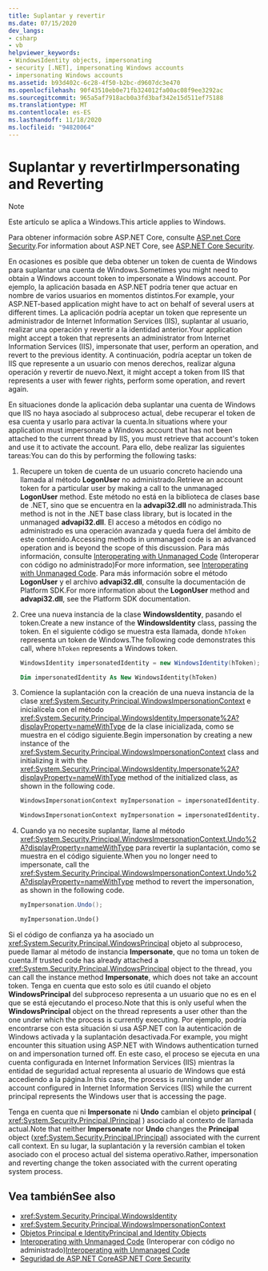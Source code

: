 ```yaml
---
title: Suplantar y revertir
ms.date: 07/15/2020
dev_langs:
- csharp
- vb
helpviewer_keywords:
- WindowsIdentity objects, impersonating
- security [.NET], impersonating Windows accounts
- impersonating Windows accounts
ms.assetid: b93d402c-6c28-4f50-b2bc-d9607dc3e470
ms.openlocfilehash: 90f43510eb0e71fb324012fa00ac08f9ee3292ac
ms.sourcegitcommit: 965a5af7918acb0a3fd3baf342e15d511ef75188
ms.translationtype: MT
ms.contentlocale: es-ES
ms.lasthandoff: 11/18/2020
ms.locfileid: "94820064"
---
```

# <a name="impersonating-and-reverting"></a><span data-ttu-id="f0d24-102">Suplantar y revertir</span><span class="sxs-lookup"><span data-stu-id="f0d24-102">Impersonating and Reverting</span></span>

> [!NOTE]
> <span data-ttu-id="f0d24-103">Este artículo se aplica a Windows.</span><span class="sxs-lookup"><span data-stu-id="f0d24-103">This article applies to Windows.</span></span>
>
> <span data-ttu-id="f0d24-104">Para obtener información sobre ASP.NET Core, consulte [ASP.net Core Security](/aspnet/core/security/).</span><span class="sxs-lookup"><span data-stu-id="f0d24-104">For information about ASP.NET Core, see [ASP.NET Core Security](/aspnet/core/security/).</span></span>

<span data-ttu-id="f0d24-105">En ocasiones es posible que deba obtener un token de cuenta de Windows para suplantar una cuenta de Windows.</span><span class="sxs-lookup"><span data-stu-id="f0d24-105">Sometimes you might need to obtain a Windows account token to impersonate a Windows account.</span></span> <span data-ttu-id="f0d24-106">Por ejemplo, la aplicación basada en ASP.NET podría tener que actuar en nombre de varios usuarios en momentos distintos.</span><span class="sxs-lookup"><span data-stu-id="f0d24-106">For example, your ASP.NET-based application might have to act on behalf of several users at different times.</span></span> <span data-ttu-id="f0d24-107">La aplicación podría aceptar un token que represente un administrador de Internet Information Services (IIS), suplantar al usuario, realizar una operación y revertir a la identidad anterior.</span><span class="sxs-lookup"><span data-stu-id="f0d24-107">Your application might accept a token that represents an administrator from Internet Information Services (IIS), impersonate that user, perform an operation, and revert to the previous identity.</span></span> <span data-ttu-id="f0d24-108">A continuación, podría aceptar un token de IIS que represente a un usuario con menos derechos, realizar alguna operación y revertir de nuevo.</span><span class="sxs-lookup"><span data-stu-id="f0d24-108">Next, it might accept a token from IIS that represents a user with fewer rights, perform some operation, and revert again.</span></span>  
  
 <span data-ttu-id="f0d24-109">En situaciones donde la aplicación deba suplantar una cuenta de Windows que IIS no haya asociado al subproceso actual, debe recuperar el token de esa cuenta y usarlo para activar la cuenta.</span><span class="sxs-lookup"><span data-stu-id="f0d24-109">In situations where your application must impersonate a Windows account that has not been attached to the current thread by IIS, you must retrieve that account's token and use it to activate the account.</span></span> <span data-ttu-id="f0d24-110">Para ello, debe realizar las siguientes tareas:</span><span class="sxs-lookup"><span data-stu-id="f0d24-110">You can do this by performing the following tasks:</span></span>  
  
1. <span data-ttu-id="f0d24-111">Recupere un token de cuenta de un usuario concreto haciendo una llamada al método **LogonUser** no administrado.</span><span class="sxs-lookup"><span data-stu-id="f0d24-111">Retrieve an account token for a particular user by making a call to the unmanaged **LogonUser** method.</span></span> <span data-ttu-id="f0d24-112">Este método no está en la biblioteca de clases base de .NET, sino que se encuentra en la **advapi32.dll** no administrada.</span><span class="sxs-lookup"><span data-stu-id="f0d24-112">This method is not in the .NET base class library, but is located in the unmanaged **advapi32.dll**.</span></span> <span data-ttu-id="f0d24-113">El acceso a métodos en código no administrado es una operación avanzada y queda fuera del ámbito de este contenido.</span><span class="sxs-lookup"><span data-stu-id="f0d24-113">Accessing methods in unmanaged code is an advanced operation and is beyond the scope of this discussion.</span></span> <span data-ttu-id="f0d24-114">Para más información, consulte [Interoperating with Unmanaged Code](../../framework/interop/index.md) (Interoperar con código no administrado)</span><span class="sxs-lookup"><span data-stu-id="f0d24-114">For more information, see [Interoperating with Unmanaged Code](../../framework/interop/index.md).</span></span> <span data-ttu-id="f0d24-115">Para más información sobre el método **LogonUser** y el archivo **advapi32.dll**, consulte la documentación de Platform SDK.</span><span class="sxs-lookup"><span data-stu-id="f0d24-115">For more information about the **LogonUser** method and **advapi32.dll**, see the Platform SDK documentation.</span></span>  
  
2. <span data-ttu-id="f0d24-116">Cree una nueva instancia de la clase **WindowsIdentity**, pasando el token.</span><span class="sxs-lookup"><span data-stu-id="f0d24-116">Create a new instance of the **WindowsIdentity** class, passing the token.</span></span> <span data-ttu-id="f0d24-117">En el siguiente código se muestra esta llamada, donde `hToken` representa un token de Windows.</span><span class="sxs-lookup"><span data-stu-id="f0d24-117">The following code demonstrates this call, where `hToken` represents a Windows token.</span></span>  
  
    ```csharp  
    WindowsIdentity impersonatedIdentity = new WindowsIdentity(hToken);  
    ```  
  
    ```vb  
    Dim impersonatedIdentity As New WindowsIdentity(hToken)  
    ```  
  
3. <span data-ttu-id="f0d24-118">Comience la suplantación con la creación de una nueva instancia de la clase <xref:System.Security.Principal.WindowsImpersonationContext> e inicialícela con el método <xref:System.Security.Principal.WindowsIdentity.Impersonate%2A?displayProperty=nameWithType> de la clase inicializada, como se muestra en el código siguiente.</span><span class="sxs-lookup"><span data-stu-id="f0d24-118">Begin impersonation by creating a new instance of the <xref:System.Security.Principal.WindowsImpersonationContext> class and initializing it with the <xref:System.Security.Principal.WindowsIdentity.Impersonate%2A?displayProperty=nameWithType> method of the initialized class, as shown in the following code.</span></span>  
  
    ```csharp  
    WindowsImpersonationContext myImpersonation = impersonatedIdentity.Impersonate();  
    ```  
  
    ```vb  
    WindowsImpersonationContext myImpersonation = impersonatedIdentity.Impersonate()  
    ```  
  
4. <span data-ttu-id="f0d24-119">Cuando ya no necesite suplantar, llame al método <xref:System.Security.Principal.WindowsImpersonationContext.Undo%2A?displayProperty=nameWithType> para revertir la suplantación, como se muestra en el código siguiente.</span><span class="sxs-lookup"><span data-stu-id="f0d24-119">When you no longer need to impersonate, call the <xref:System.Security.Principal.WindowsImpersonationContext.Undo%2A?displayProperty=nameWithType> method to revert the impersonation, as shown in the following code.</span></span>  
  
    ```csharp  
    myImpersonation.Undo();  
    ```  
  
    ```vb  
    myImpersonation.Undo()  
    ```  
  
 <span data-ttu-id="f0d24-120">Si el código de confianza ya ha asociado un <xref:System.Security.Principal.WindowsPrincipal> objeto al subproceso, puede llamar al método de instancia **Impersonate**, que no toma un token de cuenta.</span><span class="sxs-lookup"><span data-stu-id="f0d24-120">If trusted code has already attached a <xref:System.Security.Principal.WindowsPrincipal> object to the thread, you can call the instance method **Impersonate**, which does not take an account token.</span></span> <span data-ttu-id="f0d24-121">Tenga en cuenta que esto solo es útil cuando el objeto **WindowsPrincipal** del subproceso representa a un usuario que no es en el que se está ejecutando el proceso.</span><span class="sxs-lookup"><span data-stu-id="f0d24-121">Note that this is only useful when the **WindowsPrincipal** object on the thread represents a user other than the one under which the process is currently executing.</span></span> <span data-ttu-id="f0d24-122">Por ejemplo, podría encontrarse con esta situación si usa ASP.NET con la autenticación de Windows activada y la suplantación desactivada.</span><span class="sxs-lookup"><span data-stu-id="f0d24-122">For example, you might encounter this situation using ASP.NET with Windows authentication turned on and impersonation turned off.</span></span> <span data-ttu-id="f0d24-123">En este caso, el proceso se ejecuta en una cuenta configurada en Internet Information Services (IIS) mientras la entidad de seguridad actual representa al usuario de Windows que está accediendo a la página.</span><span class="sxs-lookup"><span data-stu-id="f0d24-123">In this case, the process is running under an account configured in Internet Information Services (IIS) while the current principal represents the Windows user that is accessing the page.</span></span>  
  
 <span data-ttu-id="f0d24-124">Tenga en cuenta que ni **Impersonate** ni **Undo** cambian el objeto **principal** ( <xref:System.Security.Principal.IPrincipal> ) asociado al contexto de llamada actual.</span><span class="sxs-lookup"><span data-stu-id="f0d24-124">Note that neither **Impersonate** nor **Undo** changes the **Principal** object (<xref:System.Security.Principal.IPrincipal>)  associated with the current call context.</span></span> <span data-ttu-id="f0d24-125">En su lugar, la suplantación y la reversión cambian el token asociado con el proceso actual del sistema operativo.</span><span class="sxs-lookup"><span data-stu-id="f0d24-125">Rather, impersonation and reverting change the token associated with the current operating system process.</span></span>  
  
## <a name="see-also"></a><span data-ttu-id="f0d24-126">Vea también</span><span class="sxs-lookup"><span data-stu-id="f0d24-126">See also</span></span>

- <xref:System.Security.Principal.WindowsIdentity>
- <xref:System.Security.Principal.WindowsImpersonationContext>
- [<span data-ttu-id="f0d24-127">Objetos Principal e Identity</span><span class="sxs-lookup"><span data-stu-id="f0d24-127">Principal and Identity Objects</span></span>](principal-and-identity-objects.md)
- <span data-ttu-id="f0d24-128">[Interoperating with Unmanaged Code](../../framework/interop/index.md) (Interoperar con código no administrado)</span><span class="sxs-lookup"><span data-stu-id="f0d24-128">[Interoperating with Unmanaged Code](../../framework/interop/index.md)</span></span>
- [<span data-ttu-id="f0d24-129">Seguridad de ASP.NET Core</span><span class="sxs-lookup"><span data-stu-id="f0d24-129">ASP.NET Core Security</span></span>](/aspnet/core/security/)
